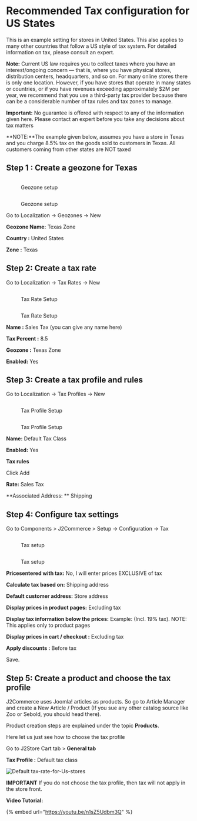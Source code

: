 # Recommended Tax configuration for US States

This is an example setting for stores in United States. This also applies to many other countries that follow a US style of tax system. For detailed information on tax, please consult an expert.

**Note:** Current US law requires you to collect taxes where you have an interest/ongoing concern — that is, where you have physical stores, distribution centers, headquarters, and so on. For many online stores there is only one location. However, if you have stores that operate in many states or countries, or if you have revenues exceeding approximately $2M per year, we recommend that you use a third-party tax provider because there can be a considerable number of tax rules and tax zones to manage.

**Important:** No guarantee is offered with respect to any of the information given here. Please contact an expert before you take any decisions about tax matters

\*\*NOTE:\*\*The example given below, assumes you have a store in Texas and you charge 8.5% tax on the goods sold to customers in Texas. All customers coming from other states are NOT taxed

## Step 1 : Create a geozone for Texas <a href="#step-1--create-a-geozone-for-texas" id="step-1--create-a-geozone-for-texas"></a>

<figure><img src="../.gitbook/assets/tax7.webp" alt=""><figcaption><p>Geozone setup</p></figcaption></figure>

<figure><img src="../.gitbook/assets/tax8.webp" alt=""><figcaption><p>Geozone setup</p></figcaption></figure>

Go to Localization -> Geozones -> New

**Geozone Name:** Texas Zone

**Country :** United States

**Zone :** Texas

## Step 2: Create a tax rate <a href="#step-2-create-a-tax-rate" id="step-2-create-a-tax-rate"></a>

Go to Localization -> Tax Rates -> New

<figure><img src="../.gitbook/assets/tax6.webp" alt=""><figcaption><p>Tax Rate Setup</p></figcaption></figure>

<figure><img src="../.gitbook/assets/tax9.webp" alt=""><figcaption><p>Tax Rate Setup</p></figcaption></figure>

**Name :** Sales Tax (you can give any name here)

**Tax Percent :** 8.5

**Geozone :** Texas Zone

**Enabled:** Yes

## Step 3: Create a tax profile and rules <a href="#step-3-create-a-tax-profile-and-rules" id="step-3-create-a-tax-profile-and-rules"></a>

Go to Localization -> Tax Profiles -> New

<figure><img src="../.gitbook/assets/tax4.webp" alt=""><figcaption><p>Tax Profile Setup</p></figcaption></figure>

<figure><img src="../.gitbook/assets/tax5.webp" alt=""><figcaption><p>Tax Profile Setup</p></figcaption></figure>

**Name:** Default Tax Class

**Enabled:** Yes

**Tax rules**

Click Add

**Rate:** Sales Tax

\*\*Associated Address: \*\* Shipping

## Step 4: Configure tax settings <a href="#step-4-configure-tax-settings" id="step-4-configure-tax-settings"></a>

Go to Components > J2Commerce > Setup -> Configuration -> Tax

<figure><img src="../.gitbook/assets/tax2 (1).webp" alt=""><figcaption><p>Tax setup</p></figcaption></figure>

<figure><img src="../.gitbook/assets/tax3.webp" alt=""><figcaption><p>Tax setup</p></figcaption></figure>

**Pricesentered with tax:** No, I will enter prices EXCLUSIVE of tax

**Calculate tax based on:** Shipping address

**Default customer address:** Store address

**Display prices in product pages:** Excluding tax

**Display tax information below the prices:** Example: (Incl. 19% tax). NOTE: This applies only to product pages

**Display prices in cart / checkout :** Excluding tax

**Apply discounts :** Before tax

Save.

## Step 5: Create a product and choose the tax profile <a href="#step-5-create-a-product-and-choose-the-tax-profile" id="step-5-create-a-product-and-choose-the-tax-profile"></a>

J2Commerce uses Joomla! articles as products. So go to Article Manager and create a New Article / Product (If you sue any other catalog source like Zoo or Sebold, you should head there).

Product creation steps are explained under the topic **Products**.

Here let us just see how to choose the tax profile

Go to J2Store Cart tab  > **General tab**

**Tax Profile :** Default tax class

![Default tax-rate-for-Us-stores](../.gitbook/assets/tax1.webp)

**IMPORTANT** If you do not choose the tax profile, then tax will not apply in the store front.

**Video Tutorial:**

{% embed url="https://youtu.be/n1sZ5Udbm3Q" %}
